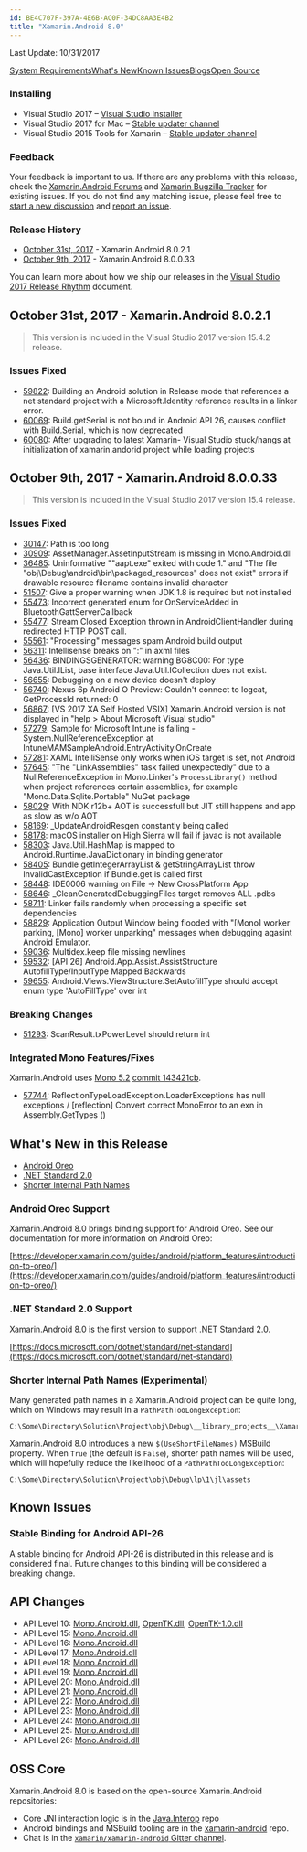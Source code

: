 ```yaml
---
id: BE4C707F-397A-4E6B-AC0F-34DC8AA3E4B2
title: "Xamarin.Android 8.0"
---
```


Last Update: 10/31/2017

<a class="action-button" href="https://developer.xamarin.com/guides/cross-platform/getting_started/requirements/">System Requirements</a><a class="action-button" href="#whats-new">What's New</a><a class="action-button" href="#known-issues">Known Issues</a><a class="action-button" href="https://blog.xamarin.com/tag/android/">Blogs</a><a class="action-button" href="#oss">Open Source</a>

### Installing

* Visual Studio 2017 – [Visual Studio Installer](https://docs.microsoft.com/visualstudio/install/update-visual-studio)
* Visual Studio 2017 for Mac – [Stable updater channel](https://docs.microsoft.com/visualstudio/mac/update)
* Visual Studio 2015 Tools for Xamarin – [Stable updater channel](https://developer.xamarin.com/recipes/cross-platform/ide/change_updates_channel/#visualstudio)

### Feedback

Your feedback is important to us. If there are any problems with this release, check the [Xamarin.Android Forums](https://forums.xamarin.com/categories/android) and [Xamarin Bugzilla Tracker](https://bugzilla.xamarin.com/query.cgi) for existing issues. If you do not find any matching issue, please feel free to [start a new discussion](https://forums.xamarin.com/post/discussion/android) and [report an issue](https://bugzilla.xamarin.com/enter_bug.cgi?product=Android).

### Release History

* [October 31st, 2017](#8-0-2-1) - Xamarin.Android 8.0.2.1
* [October 9th, 2017](#8-0-0-33) - Xamarin.Android 8.0.0.33

You can learn more about how we ship our releases in the [Visual Studio 2017 Release Rhythm](https://www.visualstudio.com/en-us/productinfo/vs2017-release-rhythm) document.

<a name="8-0-2-1" />

## October 31st, 2017 - Xamarin.Android 8.0.2.1

> This version is included in the Visual Studio 2017 version 15.4.2 release.

### Issues Fixed

* [59822](https://bugzilla.xamarin.com/show_bug.cgi?id=59822):
    Building an Android solution in Release mode that references a net standard project with a Microsoft.Identity reference results in a linker error.
* [60069](https://bugzilla.xamarin.com/show_bug.cgi?id=60069):
    Build.getSerial is not bound in Android API 26, causes conflict with Build.Serial, which is now deprecated
* [60080](https://bugzilla.xamarin.com/show_bug.cgi?id=60080):
    After upgrading to latest Xamarin- Visual Studio stuck/hangs at initialization of xamarin.andorid project while loading projects

<a name="8-0-0-33" />

## October 9th, 2017 - Xamarin.Android 8.0.0.33

> This version is included in the Visual Studio 2017 version 15.4 release.

### Issues Fixed

* [30147](https://bugzilla.xamarin.com/show_bug.cgi?id=30147):
    Path is too long
* [30909](https://bugzilla.xamarin.com/show_bug.cgi?id=30909):
    AssetManager.AssetInputStream is missing in Mono.Android.dll
* [36485](https://bugzilla.xamarin.com/show_bug.cgi?id=36485):
    Uninformative &quot;&quot;aapt.exe&quot; exited with code 1.&quot; and &quot;The file &quot;obj\Debug\android\bin\packaged_resources&quot; does not exist&quot; errors if drawable resource filename contains invalid character
* [51507](https://bugzilla.xamarin.com/show_bug.cgi?id=51507):
    Give a proper warning when JDK 1.8 is required but not installed
* [55473](https://bugzilla.xamarin.com/show_bug.cgi?id=55473):
    Incorrect generated enum for OnServiceAdded in BluetoothGattServerCallback
* [55477](https://bugzilla.xamarin.com/show_bug.cgi?id=55477):
    Stream Closed Exception thrown in AndroidClientHandler during redirected HTTP POST call.
* [55561](https://bugzilla.xamarin.com/show_bug.cgi?id=55561):
    "Processing" messages spam Android build output 
* [56311](https://bugzilla.xamarin.com/show_bug.cgi?id=56311):
    Intellisense breaks on ":" in axml files
* [56436](https://bugzilla.xamarin.com/show_bug.cgi?id=56436):
    BINDINGSGENERATOR:  warning BG8C00: For type Java.Util.IList, base interface Java.Util.ICollection does not exist.
* [56655](https://bugzilla.xamarin.com/show_bug.cgi?id=56655):
    Debugging on a new device doesn't deploy
* [56740](https://bugzilla.xamarin.com/show_bug.cgi?id=56740):
    Nexus 6p Android O Preview: Couldn't connect to logcat, GetProcessId returned: 0
* [56867](https://bugzilla.xamarin.com/show_bug.cgi?id=56867):
    [VS 2017 XA Self Hosted VSIX] Xamarin.Android version is not displayed in "help > About Microsoft Visual studio"
* [57279](https://bugzilla.xamarin.com/show_bug.cgi?id=57279):
    Sample for Microsoft Intune is failing - System.NullReferenceException at IntuneMAMSampleAndroid.EntryActivity.OnCreate
* [57281](https://bugzilla.xamarin.com/show_bug.cgi?id=57281):
    XAML IntelliSense only works when iOS target is set, not Android
* [57645](https://bugzilla.xamarin.com/show_bug.cgi?id=57645):
    &quot;The &quot;LinkAssemblies&quot; task failed unexpectedly&quot; due to a NullReferenceException in Mono.Linker's `ProcessLibrary()` method when project references certain assemblies, for example &quot;Mono.Data.Sqlite.Portable&quot; NuGet package
* [58029](https://bugzilla.xamarin.com/show_bug.cgi?id=58029):
    With NDK r12b+ AOT is successfull but JIT still happens and app as slow as w/o AOT
* [58169](https://bugzilla.xamarin.com/show_bug.cgi?id=58169):
    _UpdateAndroidResgen constantly being called
* [58178](https://bugzilla.xamarin.com/show_bug.cgi?id=58178):
    macOS installer on High Sierra will fail if javac is not available
* [58303](https://bugzilla.xamarin.com/show_bug.cgi?id=58303):
    Java.Util.HashMap is mapped to Android.Runtime.JavaDictionary in binding generator
* [58405](https://bugzilla.xamarin.com/show_bug.cgi?id=58405):
    Bundle getIntegerArrayList &amp; getStringArrayList throw InvalidCastException if Bundle.get is called first
* [58448](https://bugzilla.xamarin.com/show_bug.cgi?id=58448):
    IDE0006 warning on File -> New CrossPlatform App
* [58646](https://bugzilla.xamarin.com/show_bug.cgi?id=58646):
    _CleanGeneratedDebuggingFiles target removes ALL .pdbs
* [58711](https://bugzilla.xamarin.com/show_bug.cgi?id=58711):
    Linker fails randomly when processing a specific set dependencies
* [58829](https://bugzilla.xamarin.com/show_bug.cgi?id=58829):
    Application Output Window being flooded with "[Mono] worker parking, [Mono] worker unparking" messages when debugging agasint Android Emulator.
* [59036](https://bugzilla.xamarin.com/show_bug.cgi?id=59036):
    Multidex.keep file missing newlines
* [59532](https://bugzilla.xamarin.com/show_bug.cgi?id=59532):
    [API 26] Android.App.Assist.AssistStructure AutofillType/InputType Mapped Backwards
* [59655](https://bugzilla.xamarin.com/show_bug.cgi?id=59655):
    Android.Views.ViewStructure.SetAutofillType should accept enum type 'AutoFillType' over int
    
### Breaking Changes

* [51293](https://bugzilla.xamarin.com/show_bug.cgi?id=51293):
    ScanResult.txPowerLevel should return int 
    
<a name="integrated-mono" />

### Integrated Mono Features/Fixes

Xamarin.Android uses [Mono 5.2](http://www.mono-project.com/docs/about-mono/releases/5.2.0/)
[commit 143421cb](https://github.com/mono/mono/commit/143421cb45f738defbfbcd477e96b8c58222eb37).

* [57744](https://bugzilla.xamarin.com/show_bug.cgi?id=57744):
    ReflectionTypeLoadException.LoaderExceptions has null exceptions / [reflection] Convert correct MonoError to an exn in Assembly.GetTypes ()

<a name="whats-new"/>

## What's New in this Release

* [Android Oreo](#oreo)
* [.NET Standard 2.0](#netstandard)
* [Shorter Internal Path Names](#shorterinternalpathnames)

<a name="oreo" />

### Android Oreo Support

Xamarin.Android 8.0 brings binding support for Android Oreo. See our documentation for more information on Android Oreo:

[https://developer.xamarin.com/guides/android/platform_features/introduction-to-oreo/](https://developer.xamarin.com/guides/android/platform_features/introduction-to-oreo/)

<a name="netstandard" />

### .NET Standard 2.0 Support

Xamarin.Android 8.0 is the first version to support .NET Standard 2.0.

[https://docs.microsoft.com/dotnet/standard/net-standard](https://docs.microsoft.com/dotnet/standard/net-standard)

<a name="shorterinternalpathnames" />

### Shorter Internal Path Names (Experimental)

Many generated path names in a Xamarin.Android project can be quite long, which on Windows may result in a `PathPathTooLongException`:

```
C:\Some\Directory\Solution\Project\obj\Debug\__library_projects__\Xamarin.Forms.Platform.Android\library_project_imports\assets
```

Xamarin.Android 8.0 introduces a new `$(UseShortFileNames)` MSBuild property. When `True` (the default is `False`), shorter path names will be used, which will hopefully reduce the likelihood of a `PathPathTooLongException`:

```
C:\Some\Directory\Solution\Project\obj\Debug\lp\1\jl\assets
```

<a name="known-issues" />

## Known Issues

### Stable Binding for Android API-26

A stable binding for Android API-26 is distributed in this release and is considered final. Future changes to this binding will be considered a breaking change.

## API Changes

* API Level 10:
    [Mono.Android.dll](level_10_diff/mono.android.dll),
    [OpenTK.dll](level_10_diff/opentk.dll),
    [OpenTK-1.0.dll](level_10_diff/opentk-1.0.dll)
* API Level 15:
    [Mono.Android.dll](level_15_diff/mono.android.dll)
* API Level 16:
    [Mono.Android.dll](level_16_diff/mono.android.dll)
* API Level 17:
    [Mono.Android.dll](level_17_diff/mono.android.dll)
* API Level 18:
    [Mono.Android.dll](level_18_diff/mono.android.dll)
* API Level 19:
    [Mono.Android.dll](level_19_diff/mono.android.dll)
* API Level 20:
    [Mono.Android.dll](level_20_diff/mono.android.dll)
* API Level 21:
    [Mono.Android.dll](level_21_diff/mono.android.dll)
* API Level 22:
    [Mono.Android.dll](level_22_diff/mono.android.dll)
* API Level 23:
    [Mono.Android.dll](level_23_diff/mono.android.dll)
* API Level 24:
    [Mono.Android.dll](level_24_diff/mono.android.dll)
* API Level 25:
    [Mono.Android.dll](level_25_diff/mono.android.dll)
* API Level 26:
    [Mono.Android.dll](level_26_diff/mono.android.dll)

<a name="oss" />
    
## OSS Core

Xamarin.Android 8.0 is based on the open-source Xamarin.Android repositories:

* Core JNI interaction logic is in the
    [Java.Interop](https://github.com/xamarin/Java.Interop/tree/d15-4) repo
* Android bindings and MSBuild tooling are in the
    [xamarin-android](https://github.com/xamarin/xamarin-android/tree/d15-4) repo.
* Chat is in the
    [`xamarin/xamarin-android` Gitter channel](https://gitter.im/xamarin/xamarin-android).

